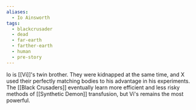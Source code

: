 ```yaml
---
aliases:
  - Io Ainsworth
tags:
  - blackcrusader
  - dead
  - far-earth
  - farther-earth
  - human
  - pre-story
---
```

Io is [[Vi]]'s twin brother. They were kidnapped at the same time, and X used their perfectly matching bodies to his advantage in his experiments. The [[Black Crusaders]] eventually learn more efficient and less risky methods of [[Synthetic Demon]] transfusion, but Vi's remains the most powerful.